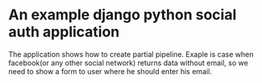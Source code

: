 # An example django python social auth application 

The application shows how to create partial pipeline. Exaple is case when facebook(or any other social network) returns data without email, so we need to show a form to user where he should enter his email.